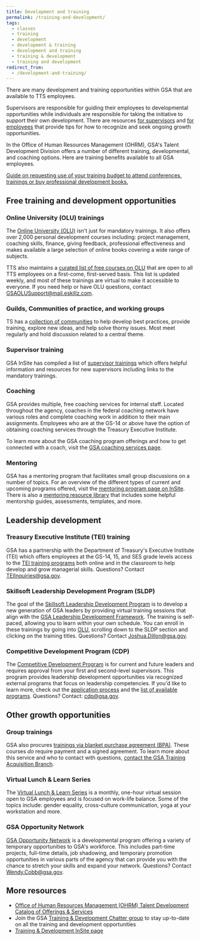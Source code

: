 ```yaml
---
title: Development and training
permalink: /training-and-development/
tags:
  - classes
  - training
  - development
  - development & training
  - development and training
  - training & development
  - training and development
redirect_from:
  - /development-and-training/
---
```


There are many development and training opportunities within GSA that are available to TTS employees.

Supervisors are responsible for guiding their employees to developmental opportunities while individuals are responsible for taking the initiative to support their own development. There are resources [for supervisors](https://docs.google.com/document/d/1HB9Gg2J_zra8SfJsxZ3cxyXvyaRfLhE8jw0q234KyXc/edit?usp=sharing) and [for employees](https://docs.google.com/document/d/1jVolEwO-Kt0SPOJ5DJSzmhIzMPMUjeL35BTeMgdwj7A/edit?usp=sharing) that provide tips for how to recognize and seek ongoing growth opportunities.

In the Office of Human Resources Management (OHRM), GSA's Talent Development Division offers a number of different training, developmental, and coaching options. Here are training benefits available to all GSA employees.

[Guide on requesting use of your training budget to attend conferences, trainings or buy professional development books.]({{site.baseurl}}/conferences-events-training/)

## Free training and development opportunities

### Online University (OLU) trainings

The [Online University (OLU)](https://gsaolu.gsa.gov/) isn't just for mandatory trainings. It also offers over 2,000 personal development courses including: project management, coaching skills, finance, giving feedback, professional effectiveness and makes available a large selection of online books covering a wide range of subjects.

TTS also maintains a [curated list of free courses on OLU](https://docs.google.com/spreadsheets/d/1_IofrlGEDxOt54XWSrw9S0RlJOrlVcZjOJlcqxzMOOI/edit?usp=sharing) that are open to all TTS employees on a first-come, first-served basis. This list is updated weekly, and most of these trainings are virtual to make it accessible to everyone. If you need help or have OLU questions, contact [GSAOLUSupport@mail.eskillz.com](mailto:GSAOLUSupport@mail.eskillz.com).

### Guilds, Communities of practice, and working groups
TS has a [collection of communities]({{site.baseurl}}/training-and-development/working-groups-and-guilds-101/) to help develop best practices, provide training, explore new ideas, and help solve thorny issues. Most meet regularly and hold discussion related to a central theme.

### Supervisor training

GSA InSite has compiled a list of [supervisor trainings](https://insite.gsa.gov/topics/training-and-development/supervisor-resources/new-supervisors) which offers helpful information and resources for new supervisors including links to the mandatory trainings.

### Coaching

GSA provides multiple, free coaching services for internal staff. Located throughout the agency, coaches in the federal coaching network have various roles and complete coaching work in addition to their main assignments. Employees who are at the GS-14 or above have the option of obtaining coaching services through the Treasury Executive Institute.

To learn more about the GSA coaching program offerings and how to get connected with a coach, visit the [GSA coaching services page](https://insite.gsa.gov/topics/training-and-development/developmental-services/coaching-services/how-do-i-get-a-coach).

### Mentoring

GSA has a mentoring program that facilitates small group discussions on a number of topics. For an overview of the different types of current and upcoming programs offered, visit the [mentoring program page on InSite](https://insite.gsa.gov/topics/training-and-development/mentoring-program). There is also a [mentoring resource library](https://insite.gsa.gov/topics/training-and-development/mentoring-program/mentoring-resource-library) that includes some helpful mentorship guides, assessments, templates, and more.

## Leadership development

### Treasury Executive Institute (TEI) training

GSA has a partnership with the Department of Treasury's Executive Institute (TEI) which offers employees at the GS-14, 15, and SES grade levels access to the [TEI training programs](https://insite.gsa.gov/topics/training-and-development/leadership-resources/treasury-executive-institute-tei) both online and in the classroom to help develop and grow managerial skills. Questions? Contact [TEIInquiries@gsa.gov](mailto:TEIInquiries@gsa.gov).

### Skillsoft Leadership Development Program (SLDP)

The goal of the [Skillsoft Leadership Development Program](https://insite.gsa.gov/employee-resources/training-and-development/leadership-resources/skillsoft-leadership-development-program) is to develop a new generation of GSA leaders by providing virtual training sessions that align with the [GSA Leadership Development Framework](https://insite.gsa.gov/cdnstatic/insite/GSA_Leadership_Development_Framework.pdf). The training is self-paced, allowing you to learn within your own schedule. You can enroll in these trainings by going into [OLU](https://gsaolu.gsa.gov/), scrolling down to the SLDP section and clicking on the training titles. Questions? Contact [Joshua.Dillon@gsa.gov](mailto:Joshua.Dillon@gsa.gov).

### Competitive Development Program (CDP)

The [Competitive Development Program](https://insite.gsa.gov/topics/training-and-development/leadership-resources/competitive-development-program-cdp) is for current and future leaders and requires approval from your first and second-level supervisors. This program provides leadership development opportunities via recognized external programs that focus on leadership competencies. If you'd like to learn more, check out the [application process](https://docs.google.com/document/d/1WS3vaYPXtdaz36hCjrey3H0Ew0UNWIGm-J8w4JHynh4/edit) and the [list of available programs](https://docs.google.com/document/d/1BqDQbiu2_H8jvzEf6xxTFY5mH4qHcCeSPyT_ykmhHsI/edit). Questions? Contact: [cdp@gsa.gov](mailto:cdp@gsa.gov).

## Other growth opportunities

### Group trainings

GSA also procures [trainings via blanket purchase agreement (BPA)](https://docs.google.com/spreadsheets/d/1ptc22YXW2u_Yk1Zg7eiFvnT2RYb6eV8CVPRn0Gp3GmI/edit#gid=1410148690). These courses _do_ require payment and a signed agreement. To learn more about this service and who to contact with questions, [contact the GSA Training Acquisition Branch](https://insite.gsa.gov/topics/training-and-development/developmental-services/training-acquisition-previously-u4p).

### Virtual Lunch & Learn Series

The [Virtual Lunch & Learn Series](https://insite.gsa.gov/employee-resources/training-and-development/continuous-learning/virtual-lunch-learn-series) is a monthly, one-hour virtual session open to GSA employees and is focused on work-life balance. Some of the topics include: gender equality, cross-culture communication, yoga at your workstation and more.

### GSA Opportunity Network

[GSA Opportunity Network](https://insite.gsa.gov/employee-resources/training-and-development/opportunity-network) is a developmental program offering a variety of temporary opportunities to GSA's workforce. This includes part-time projects, full-time details, job shadowing, and temporary promotion opportunities in various parts of the agency that can provide you with the chance to stretch your skills and expand your network. Questions? Contact [Wendy.Cobb@gsa.gov](mailto:wendy.cobb@gsa.gov).

## More resources

- [Office of Human Resources Management (OHRM) Talent Development Catalog of Offerings & Services](https://docs.google.com/document/d/1iYLvZn2XLAmdF7FDvujjK9xCsGOtWTlb1RlWlNKPtxE/edit)
- Join the GSA [Training & Development Chatter group](https://gsa.my.salesforce.com/_ui/core/chatter/groups/GroupProfilePage?g=0F9t0000000H1uQ)
  to stay up-to-date on all the training and development opportunities
- [Training & Development InSite page](https://insite.gsa.gov/employee-resources/training-and-development/)
